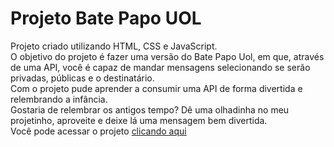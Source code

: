 # Projeto Bate Papo UOL
Projeto criado utilizando HTML, CSS e JavaScript. <br>
O objetivo do projeto é fazer uma versão do Bate Papo Uol, em que, através de uma API, você é capaz de mandar mensagens selecionando se serão privadas, públicas e o destinatário. <br>
Com o projeto pude aprender a consumir uma API de forma divertida e relembrando a infância.<br>
Gostaria de relembrar os antigos tempo? Dê uma olhadinha no meu projetinho, aproveite e deixe lá uma mensagem bem divertida. <br>
Você pode acessar o projeto <a href="https://victorhrdsilva.github.io/projetoBatePapoUOL/">clicando aqui<a/>
